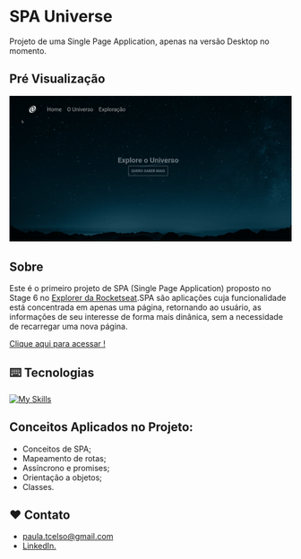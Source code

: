 # SPA Universe

Projeto de uma Single Page Application, apenas na versão Desktop no momento.

## Pré Visualização

![preview](./preview/spa-universe.gif)

## Sobre

Este é o primeiro projeto de SPA (Single Page Application) proposto no Stage 6 no [Explorer da Rocketseat](https://www.rocketseat.com.br/explorer).SPA são aplicações cuja funcionalidade está concentrada em apenas uma página, retornando ao usuário, as informações de seu interesse de forma mais dinânica, sem a necessidade de recarregar uma nova página.

[Clique aqui para acessar !](https://spa-universe-gold.vercel.app)

## ⌨️ Tecnologias

[![My Skills](https://skillicons.dev/icons?i=html,css,js,nodejs&perline=)](https://skillicons.dev)

## Conceitos Aplicados no Projeto:

- Conceitos de SPA;
- Mapeamento de rotas;
- Assíncrono e promises;
- Orientação a objetos;
- Classes.

##  ❤️ Contato
- paula.tcelso@gmail.com
- [LinkedIn.](https://www.linkedin.com/in/paulatartarotticelso/)
